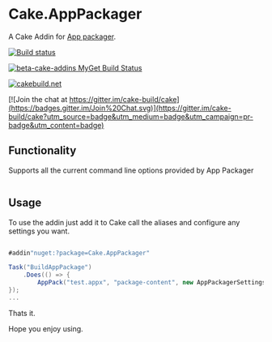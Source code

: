 # Cake.AppPackager

A Cake Addin for [App packager](https://msdn.microsoft.com/en-us/library/windows/desktop/hh446767(v=vs.85).aspx).

[![Build status](https://ci.appveyor.com/api/projects/status/ml27muqhq94g4ixy?svg=true)](https://ci.appveyor.com/project/cakecontrib/cake-apppackager)

[![beta-cake-addins MyGet Build Status](https://www.myget.org/BuildSource/Badge/beta-cake-addins?identifier=c7cc134c-76de-4521-866e-77369a097ab0)](https://www.myget.org/)

[![cakebuild.net](https://img.shields.io/badge/WWW-cakebuild.net-blue.svg)](http://cakebuild.net/)

[![Join the chat at https://gitter.im/cake-build/cake](https://badges.gitter.im/Join%20Chat.svg)](https://gitter.im/cake-build/cake?utm_source=badge&utm_medium=badge&utm_campaign=pr-badge&utm_content=badge)

## Functionality

Supports all the current command line options provided by App Packager

```cmd

```

## Usage

To use the addin just add it to Cake call the aliases and configure any settings you want.

```csharp

#addin"nuget:?package=Cake.AppPackager"

Task("BuildAppPackage")
    .Does(() => {
        AppPack("test.appx", "package-content", new AppPackagerSettings { OverwriteOutput = true });
});
...

```

Thats it.

Hope you enjoy using.
